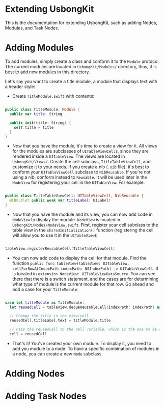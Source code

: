 # Extending UsbongKit

This is the documentation for extending UsbongKit, such as adding Nodes, Modules, and Task Nodes.

# Adding Modules

To add modules, simply create a class and conform it to the `Module` protocol. The current modules are located in `UsbongKit/Modules/` directory, thus, it is best to add new modules in this directory.

Let's say you want to create a title module, a module that displays text with a header style:

- Create `TitleModule.swift` with contents:

```swift

public class TitleModule: Module {
  public var title: String

  public init(title: String) {
    self.title = title
  }
}

```

- Now that you have the module, it's time to create a view for it. All views for the modules are subclasses of `UITableViewCell`s, since they are rendered inside a `UITableView`. The views are located in `UsbongKit/Views/`. Create the cell subclass, `TitleTableViewCell`, and customize it to your needs. If you create a nib (`.xib` file), it's best to conform your `UITableViewCell` subclass to `NibReusable`. If you're not using a nib, conform instead to `Reusable`. It will be used later in the `NodeView` for registering your cell in the `UITableView`. For example:

```swift

public class TitleTableViewCell: UITableViewCell, NibReusable {
  @IBOutlet public weak var titleLabel: UILabel!
}

```

- Now that you have the module and its view, you can now add code in `NodeView` to display the module. `NodeView` is located in `UsbongKit/Nodes/NodeView.swift`. First, register your cell subclass to the table view in the `sharedInitialization()` function (registering the cell will allow you to use it in the `UITableView`):

```swift

tableView.registerReusableCell(TitleTableViewCell)

```

- You can now add code to display the cell for that module. Find the function `public func tableView(tableView: UITableView, cellForRowAtIndexPath indexPath: NSIndexPath) -> UITableViewCell`. It is located in `extension NodeView: UITableViewDataSource`. You can see there that there is a switch statement, and the cases are for determining what type of module is the current module for that row. Go ahead and add a case for your `TitleModule`:

```swift

case let titleModule as TitleModule:
  let reusedCell = tableView.dequeReusableCell(indexPath: indexPath) as TitleTableViewCell

  // Change the title in the view/cell
  reusedCell.titleLabel.text = titleModule.title

  // Pass the reusedCell to the cell variable, which is the one to be rendered
  cell = reusedCell

```

- That's it! You've created your own module. To display it, you need to add you module to a node. To have a specific combination of modules in a node, you can create a new `Node` subclass.

# Adding Nodes

# Adding Task Nodes
